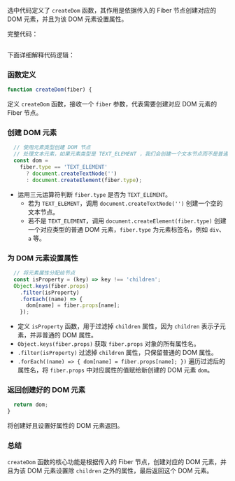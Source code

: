 选中代码定义了 `createDom` 函数，其作用是依据传入的 Fiber 节点创建对应的 DOM 元素，并且为该 DOM 元素设置属性。

完整代码：

```js

```


下面详细解释代码逻辑：

### 函数定义

```javascript
function createDom(fiber) {
```

定义 `createDom` 函数，接收一个 `fiber` 参数，代表需要创建对应 DOM 元素的 Fiber 节点。

### 创建 DOM 元素

```javascript
  // 使用元素类型创建 DOM 节点
  // 处理文本元素，如果元素类型是 TEXT_ELEMENT ，我们会创建一个文本节点而不是普通节点。
  const dom =
    fiber.type == 'TEXT_ELEMENT'
      ? document.createTextNode('')
      : document.createElement(fiber.type);
```

- 运用三元运算符判断 `fiber.type` 是否为 `TEXT_ELEMENT`。
    - 若为 `TEXT_ELEMENT`，调用 `document.createTextNode('')` 创建一个空的文本节点。
    - 若不是 `TEXT_ELEMENT`，调用 `document.createElement(fiber.type)` 创建一个对应类型的普通 DOM 元素，`fiber.type` 为元素标签名，例如 `div`、`a` 等。

### 为 DOM 元素设置属性

```javascript
  // 将元素属性分配给节点
  const isProperty = (key) => key !== 'children';
  Object.keys(fiber.props)
    .filter(isProperty)
    .forEach((name) => {
      dom[name] = fiber.props[name];
    });
```

- 定义 `isProperty` 函数，用于过滤掉 `children` 属性，因为 `children` 表示子元素，并非普通的 DOM 属性。
- `Object.keys(fiber.props)` 获取 `fiber.props` 对象的所有属性名。
- `.filter(isProperty)` 过滤掉 `children` 属性，只保留普通的 DOM 属性。
- `.forEach((name) => { dom[name] = fiber.props[name]; })` 遍历过滤后的属性名，将 `fiber.props` 中对应属性的值赋给新创建的 DOM 元素 `dom`。

### 返回创建好的 DOM 元素

```javascript
  return dom;
}
```

将创建好且设置好属性的 DOM 元素返回。

### 总结

`createDom` 函数的核心功能是根据传入的 Fiber 节点，创建对应的 DOM 元素，并且为该 DOM 元素设置除 `children` 之外的属性，最后返回这个 DOM 元素。